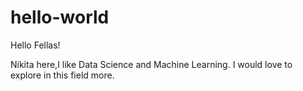 # hello-world

Hello Fellas!

Nikita here,I like Data Science and Machine Learning.
I would love to explore in this field more.
